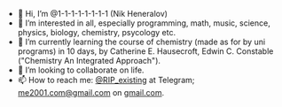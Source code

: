 - 👋 Hi, I’m @1-1-1-1-1-1-1-1 (Nik Heneralov)
- 👀 I’m interested in all, especially programming, math, music, science, physics, biology, chemistry, psycology etc.
- 🌱 I’m currently learning the course of chemistry (made as for by uni programs) in 10 days, by Catherine E. Hausecroft, Edwin C. Constable ("Chemistry An Integrated Approach").
- 💞️ I’m looking to collaborate on life.
- 📫 How to reach me: [@RIP_existing](https://t.me/RIP_existing) at Telegram; me2001.com@gmail.com on [gmail.com](gmail.com).

<!---
1-1-1-1-1-1-1-1/1-1-1-1-1-1-1-1 is a ✨ special ✨ repository because its `README.md` (this file) appears on your GitHub profile.
You can click the Preview link to take a look at your changes.
--->
